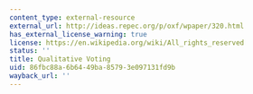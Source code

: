 ```yaml
---
content_type: external-resource
external_url: http://ideas.repec.org/p/oxf/wpaper/320.html
has_external_license_warning: true
license: https://en.wikipedia.org/wiki/All_rights_reserved
status: ''
title: Qualitative Voting
uid: 86fbc88a-6b64-49ba-8579-3e097131fd9b
wayback_url: ''
---
```

